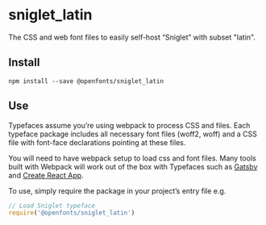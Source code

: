 
# sniglet_latin

The CSS and web font files to easily self-host “Sniglet” with subset "latin".

## Install

`npm install --save @openfonts/sniglet_latin`

## Use

Typefaces assume you’re using webpack to process CSS and files. Each typeface
package includes all necessary font files (woff2, woff) and a CSS file with
font-face declarations pointing at these files.

You will need to have webpack setup to load css and font files. Many tools built
with Webpack will work out of the box with Typefaces such as [Gatsby](https://github.com/gatsbyjs/gatsby)
and [Create React App](https://github.com/facebookincubator/create-react-app).

To use, simply require the package in your project’s entry file e.g.

```javascript
// Load Sniglet typeface
require('@openfonts/sniglet_latin')
```
